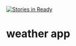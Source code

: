[![Stories in Ready](https://badge.waffle.io/DamianMcNulty/weather.png?label=ready&title=Ready)](https://waffle.io/DamianMcNulty/weather)
# weather app